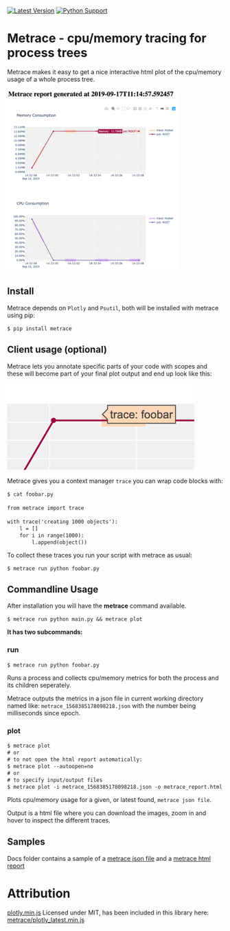 [![Latest Version](https://img.shields.io/pypi/v/metrace.svg)](https://pypi.python.org/pypi/metrace) [![Python Support](https://img.shields.io/pypi/pyversions/metrace.svg)](https://pypi.python.org/pypi/metrace)

# Metrace - cpu/memory tracing for process trees

Metrace makes it easy to get a nice interactive html plot of the cpu/memory usage of a whole process tree.

<img src="https://raw.githubusercontent.com/sloev/metrace/master/docs/report.png" width="400">

## Install

Metrace depends on `Plotly` and `Psutil`, both will be installed with metrace using pip:

```
$ pip install metrace
```

## Client usage (optional)

Metrace lets you annotate specific parts of your code with scopes and these will become part of your final plot output and end up look like this:

![metrace trace annotation](https://raw.githubusercontent.com/sloev/metrace/master/docs/trace_annotation.png)

Metrace gives you a context manager `trace` you can wrap code blocks with:

```
$ cat foobar.py

from metrace import trace

with trace('creating 1000 objects'):
    l = []
    for i in range(1000):
        l.append(object())
```

To collect these traces you run your script with metrace as usual:

```
$ metrace run python foobar.py
```

## Commandline Usage

After installation you will have the **metrace** command available.

```
$ metrace run python main.py && metrace plot
```

**It has two subcommands:**

### run

```
$ metrace run python foobar.py
```

Runs a process and collects cpu/memory metrics for both the process and its children seperately.

Metrace outputs the metrics in a json file in current working directory named like: `metrace_1568385178098218.json` with the number being milliseconds since epoch.

### plot

```
$ metrace plot
# or
# to not open the html report automatically:
$ metrace plot --autoopen=no
# or
# to specify input/output files
$ metrace plot -i metrace_1568385178098218.json -o metrace_report.html
```

Plots cpu/memory usage for a given, or latest found, `metrace json file`.

Output is a html file where you can download the images, zoom in and hover to inspect the different traces.


## Samples

Docs folder contains a sample of a [metrace json file](./docs/metrace_1568385178098218.json) and a [metrace html report](./docs/metrace_report.html)

# Attribution

[plotly.min.js](https://github.com/plotly/plotly.js) Licensed under MIT, has been included in this library here: [metrace/plotly_latest.min.js](./metrace/plotly_latest.min.js)